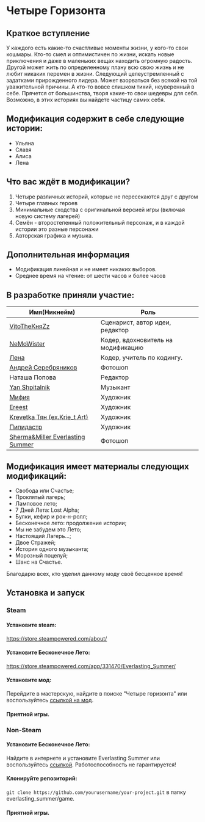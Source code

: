 # Четыре Горизонта

## Краткое вступление
У каждого есть какие-то счастливые моменты жизни, у кого-то свои кошмары.
Кто-то смел и оптимистичен по жизни, искать новые приключения и даже в маленьких вещах находить огромную радость.
Другой может жить по определенному плану всю свою жизнь и не любит никаких перемен в жизни.
Следующий целеустремленный с задатками прирожденного лидера. Может взорваться без всякой на той уважительной причины.
А кто-то вовсе слишком тихий, неуверенный в себе. Прячется от большинства, творя какие-то свои шедевры для себя.
Возможно, в этих историях вы найдете частицу самих себя.

## Модификация содержит в себе следующие истории:
* Ульяна
* Славя
* Алиса
* Лена

## Что вас ждёт в модификации?
1. Четыре различных историй, которые не пересекаются друг с другом
2. Четыре главных героев
3. Минимальные сходства с оригинальной версией игры (включая новую систему лагерей)
4. Семён - второстепенный положительный персонаж, и в каждой истории это разные персонажи
5. Авторская графика и музыка.

## Дополнительная информация
* Модификация линейная и не имеет никаких выборов.
* Среднее время на чтение: от шести часов и более часов

## В разработке приняли участие:
| Имя(Никнейм) | Роль |
|---------------------|---------------------|
| [VitoTheКняZz](https://vk.com/vitotheknyazzpublic) | Сценарист, автор идеи, редактор |
| [NeMoWister](https://vk.com/nemowister) | Кодер, вдохновитель на модификацию |
| [Лена](https://steamcommunity.com/id/lena_sova) | Кодер, учитель по кодингу. |
| [Андрей Серебряников](https://vk.com/chitatidelat) | Фотошоп |
| Наташа Попова | Редактор |
| [Yan Shpitalnik](https://vk.com/yanshpitalnikmusic) | Музыкант |
| [Мифия](https://vk.com/mifiya) | Художник |
| [Ereest](https://vk.com/ereeststudio) | Художник |
| [Krevetka Тян (ex.Krie_t Art)](https://vk.com/krietarts) | Художник |
| [Пипидастр](https://vk.com/ppipiduster) | Художник |
| [Sherma&Miller Everlasting Summer](https://vk.com/shermamiller18) | Фотошоп |

## Модификация имеет материалы следующих модификаций:
* Свобода или Счастье;
* Проклятый лагерь;
* Ламповое лето;
* 7 Дней Лета: Lost Alpha;
* Булки, кефир и рок-н-ролл;
* Бесконечное лето: продолжение истории;
* Мы не забудем это Лето;
* Настоящий Лагерь...;
* Двое Стражей;
* История одного музыканта;
* Морозный поцелуй;
* Шанс на Счастье.

Благодарю всех, кто уделил данному моду своё бесценное время!

## Установка и запуск

### Steam
#### Установите steam:
https://store.steampowered.com/about/
#### Установите Бесконечное Лето:
https://store.steampowered.com/app/331470/Everlasting_Summer/
#### Установите мод:
Перейдите в мастерскую, найдите в поиске "Четыре горизонта" или воспользуйтесь [ссылкой на мод](https://steamcommunity.com/sharedfiles/filedetails/?id=2881372835).
#### Приятной игры.

### Non-Steam
#### Установите Бесконечное Лето:
Найдите в интернете и установите Everlasting Summer или воспользуйтесь [ссылкой](https://rutracker.net/forum/viewtopic.php?t=4621080). Работоспособность не гарантируется!
#### Клонируйте репозиторий:
`git clone https://github.com/yourusername/your-project.git` в папку everlasting_summer/game.
#### Приятной игры.
